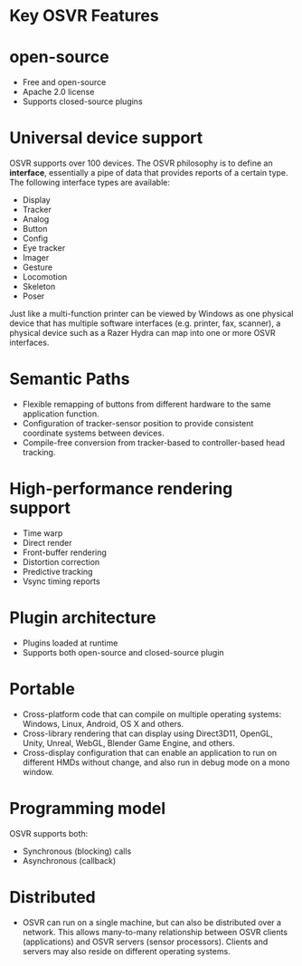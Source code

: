 # Key OSVR Features

# open-source
- Free and open-source
- Apache 2.0 license
- Supports closed-source plugins

# Universal device support
OSVR supports over 100 devices. The OSVR philosophy is to define an **interface**, essentially a pipe of data that provides reports of a certain type. The following interface types are available:
- Display
- Tracker
- Analog
- Button
- Config
- Eye tracker
- Imager
- Gesture
- Locomotion
- Skeleton
- Poser

Just like a multi-function printer can be viewed by Windows as one physical device that has multiple software interfaces (e.g. printer, fax, scanner), a physical device such as a Razer Hydra can map into one or more OSVR interfaces.

# Semantic Paths
- Flexible remapping of buttons from different hardware to the same application function.
- Configuration of tracker-sensor position to provide consistent coordinate systems between devices.
- Compile-free conversion from tracker-based to controller-based head tracking.

# High-performance rendering support
- Time warp
- Direct render
- Front-buffer rendering
- Distortion correction
- Predictive tracking
- Vsync timing reports

# Plugin architecture
- Plugins loaded at runtime
- Supports both open-source and closed-source plugin

# Portable
- Cross-platform code that can compile on multiple operating systems: Windows, Linux, Android, OS X and others.
- Cross-library rendering that can display using Direct3D11, OpenGL, Unity, Unreal, WebGL, Blender Game Engine, and others.
- Cross-display configuration that can enable an application to run on different HMDs without change, and also run in debug mode on a mono window.

# Programming model
OSVR supports both:
- Synchronous (blocking) calls
- Asynchronous (callback)

# Distributed
- OSVR can run on a single machine, but can also be distributed over a network. This allows many-to-many relationship between OSVR clients (applications) and OSVR servers (sensor processors). Clients and servers may also reside on different operating systems.
